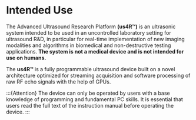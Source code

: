 # Intended Use

The Advanced Ultrasound Research Platform **(us4R™)** is an ultrasonic
system intended to be used in an uncontrolled laboratory setting for
ultrasound R&D, in particular for real-time implementation of new
imaging modalities and algorithms in biomedical and non-destructive
testing applications. **The system is not a medical device and is not
intended for use on humans.**

The **us4R™** is a fully programmable ultrasound device built on a novel
architecture optimized for streaming acquisition and software processing
of raw RF echo signals with the help of GPUs.

:::{Attention}
The device can only be operated by users with a base knowledge of programming and fundamental PC skills. It is essential that users read the full text of the instruction manual before operating the device.
:::

